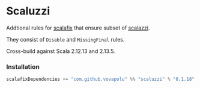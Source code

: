 # Scaluzzi

Addtional rules for [scalafix](https://github.com/scalacenter/scalafix) that ensure subset of [scalazzi](https://github.com/scalaz/scalazzi). 

They consist of `Disable` and `MissingFinal` rules. 

Cross-build against Scala 2.12.13 and 2.13.5.

### Installation 

```sbt
scalafixDependencies += "com.github.vovapolu" %% "scaluzzi" % "0.1.18"
```
